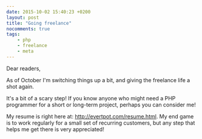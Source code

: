 ```yaml
---
date: 2015-10-02 15:40:23 +0200 
layout: post
title: "Going freelance"
nocomments: true
tags:
    - php
    - freelance
    - meta
---
```


Dear readers,

As of October I'm switching things up a bit, and giving the freelance life a
shot again.

It's a bit of a scary step! If you know anyone who might need a PHP programmer
for a short or long-term project, perhaps you can consider me!

My resume is right here at: <http://evertpot.com/resume.html>. My end game is
to work regularly for a small set of recurring customers, but any step that
helps me get there is very appreciated!

